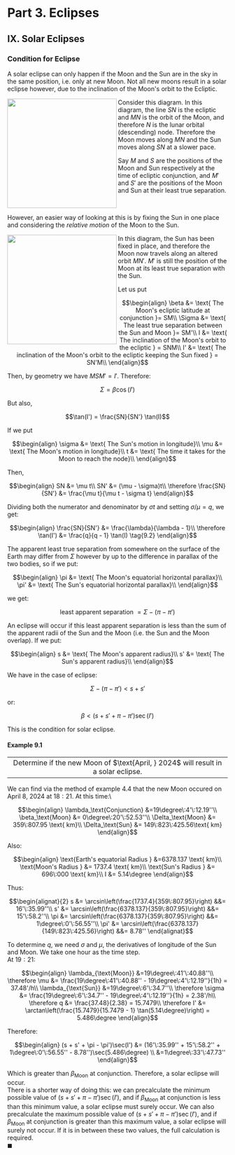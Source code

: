 # Part 3. Eclipses

## IX. Solar Eclipses

### Condition for Eclipse
A solar eclipse can only happen if the Moon and the Sun are in the sky in the same position, i.e. only at new Moon. Not all new moons result in a solar eclipse however, due to the inclination of the Moon's orbit to the Ecliptic.

<img align="left" src="https://github.com/CitruzSquared/essays/assets/23460281/7bda2d9e-5464-4488-9f92-8359beaccd5c" width="250"/> Consider this diagram. In this diagram, the line $SN$ is the ecliptic and $MN$ is the orbit of the Moon, and therefore $N$ is the lunar orbital (descending) node. Therefore the Moon moves along $MN$ and the Sun moves along $SN$ at a slower pace. 

Say $M$ and $S$ are the positions of the Moon and Sun respectively at the time of ecliptic conjunction, and $M'$ and $S'$ are the positions of the Moon and Sun at their least true separation. 

<br/>

However, an easier way of looking at this is by fixing the Sun in one place and considering the *relative motion* of the Moon to the Sun.

<img align="left" src="https://github.com/CitruzSquared/essays/assets/23460281/1193b087-f038-455d-a898-a5e8db00faad" width="250"/> In this diagram, the Sun has been fixed in place, and therefore the Moon now travels along an altered orbit $MN'$. $M'$ is still the position of the Moon at its least true separation with the Sun.

Let us put
```math
\begin{align}
\beta &= \text{ The Moon's ecliptic latitude at conjunction }= SM\\
\Sigma &= \text{ The least true separation between the Sun and Moon }= SM'\\
I &= \text{ The inclination of the Moon's orbit to the ecliptic } = SNM\\
I' &= \text{ The inclination of the Moon's orbit to the ecliptic keeping the Sun fixed } = SN'M\\
\end{align}
```

Then, by geometry we have $MSM' = I'$. Therefore:
```math
\Sigma = \beta \cos(I') \tag{9.1}
```
But also,
```math
\tan(I') = \frac{SN}{SN'} \tan(I)
```
If we put
```math
\begin{align}
\sigma &= \text{ The Sun's motion in longitude}\\
\mu &= \text{ The Moon's motion in longitude}\\
t &= \text{ The time it takes for the Moon to reach the node}\\
\end{align}
```
Then,
```math
\begin{align}
SN &= \mu t\\
SN' &= (\mu - \sigma)t\\
\therefore \frac{SN}{SN'} &= \frac{\mu t}{\mu t - \sigma t}
\end{align}
```
Dividing both the numerator and denominator by $\sigma t$ and setting $\sigma /\mu = q$, we get:
```math
\begin{align}
\frac{SN}{SN'} &= \frac{\lambda}{\lambda - 1}\\
\therefore \tan(I') &= \frac{q}{q - 1} \tan(I) \tag{9.2}
\end{align}
```
The apparent least true separation from somewhere on the surface of the Earth may differ from $\Sigma$ however by up to the difference in parallax of the two bodies, so if we put:
```math
\begin{align}
\pi &= \text{ The Moon's equatorial horizontal parallax}\\
\pi' &= \text{ The Sun's equatorial horizontal parallax}\\
\end{align}
```
we get:
```math
\text{least apparent separation } = \Sigma - (\pi - \pi')
```
An eclipse will occur if this least apparent separation is less than the sum of the apparent radii of the Sun and the Moon (i.e. the Sun and the Moon overlap). If we put:
```math
\begin{align}
s &= \text{ The Moon's apparent radius}\\
s' &= \text{ The Sun's apparent radius}\\
\end{align}
```
We have in the case of eclipse:
```math
\Sigma - (\pi - \pi') < s + s'
```
or:
```math
\beta < (s + s' + \pi - \pi')\sec(I') \tag{9.3}
```
This is the condition for solar eclipse.
#### Example 9.1
<div align="center">
<table>
<tbody>
<td align="center">
<img width="2000" height="0"><br>
Determine if the new Moon of $\text{April, } 2024$ will result in a solar eclipse.
<img width="2000" height="0">
</td>
</tbody>
</table>
</div>

We can find via the method of example $4.4$ that the new Moon occured on $\text{April 8, } 2024$ at $18:21$. At this time:\
```math
\begin{align}
\lambda_\text{Conjunction} &=19\degree\:4'\:12.19''\\
\beta_\text{Moon} &= 0\degree\:20'\:52.53''\\
\Delta_\text{Moon} &= 359\:807.95 \text{ km}\\
\Delta_\text{Sun} &= 149\:823\:425.56\text{ km}
\end{align}
```
Also:
```math
\begin{align}
\text{Earth's equatorial Radius } &=6378.137 \text{ km}\\
\text{Moon's Radius } &= 1737.4 \text{ km}\\
\text{Sun's Radius } &= 696\:000 \text{ km}\\
I &= 5.14\degree
\end{align}
```
Thus:
```math
\begin{alignat}{2}
s &= \arcsin\left(\frac{1737.4}{359\:807.95}\right) &&= 16'\:35.99''\\
s' &= \arcsin\left(\frac{6378.137}{359\:807.95}\right) &&= 15'\:58.2''\\
\pi &= \arcsin\left(\frac{6378.137}{359\:807.95}\right) &&= 1\degree\:0'\:56.55''\\
\pi' &= \arcsin\left(\frac{6378.137}{149\:823\:425.56}\right) &&= 8.78''
\end{alignat}
```
To determine $q$, we need $\sigma$ and $\mu$, the derivatives of longitude of the Sun and Moon. We take one hour as the time step.\
At $19:21$:
```math
\begin{align}
\lambda_{\text{Moon}} &=19\degree\:41'\:40.88''\\
\therefore \mu &= \frac{19\degree\:41'\:40.88'' - 19\degree\:4'\:12.19''}{1h} = 37.48'/h\\
\lambda_{\text{Sun}} &=19\degree\:6'\:34.7''\\
\therefore \sigma &= \frac{19\degree\:6'\:34.7'' - 19\degree\:4'\:12.19''}{1h} = 2.38'/h\\
\therefore q &= \frac{37.48}{2.38} = 15.7479\\
\therefore I' &= \arctan\left(\frac{15.7479}{15.7479 - 1} \tan(5.14\degree)\right) = 5.486\degree
\end{align}
```
Therefore:
```math
\begin{align}
(s + s' + \pi - \pi')\sec(I') &= (16'\:35.99'' + 15'\:58.2'' + 1\degree\:0'\:56.55'' - 8.78'')\sec(5.486\degree) \\
&=1\degree\:33'\:47.73''
\end{align}
```
Which is greater than $\beta_\text{Moon}$ at conjunction. Therefore, a solar eclipse will occur.\
There is a shorter way of doing this: we can precalculate the minimum possible value of $(s + s' + \pi - \pi')\sec(I')$, and if $\beta_\text{Moon}$ at conjunction is less than this minimum value, a solar eclipse must surely occur. We can also precalculate the maximum possible value of $(s + s' + \pi - \pi')\sec(I')$, and if $\beta_\text{Moon}$ at conjunction is greater than this maximum value, a solar eclipse will surely not occur. If it is in between these two values, the full calculation is required.\
$\blacksquare$
